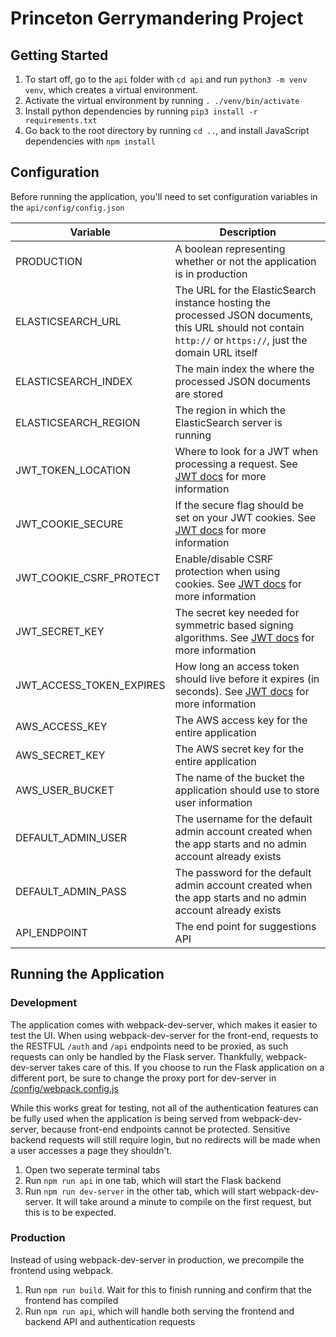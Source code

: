 # Princeton Gerrymandering Project
## Getting Started
1. To start off, go to the `api` folder with `cd api` and run `python3 -m venv venv`, which creates a virtual environment. 
2. Activate the virtual environment by running `. ./venv/bin/activate`
3. Install python dependencies by running `pip3 install -r requirements.txt`
4. Go back to the root directory by running `cd ..`, and install JavaScript dependencies with `npm install`

## Configuration

Before running the application, you'll need to set configuration variables in the `api/config/config.json`

| Variable                 | Description                                                                                                                                                            |
|--------------------------|------------------------------------------------------------------------------------------------------------------------------------------------------------------------|
| PRODUCTION        | A boolean representing whether or not the application is in production 
| ELASTICSEARCH_URL        | The URL for the ElasticSearch instance hosting the processed JSON documents, this URL should not contain `http://` or `https://`, just the domain URL itself                                                                                            |
| ELASTICSEARCH_INDEX      | The main index the where the processed JSON documents are stored                                                                                                       |
| ELASTICSEARCH_REGION      | The region in which the ElasticSearch server is running                                                                                                       |
| JWT_TOKEN_LOCATION       | Where to look for a JWT when processing a request. See [JWT docs](https://flask-jwt-extended.readthedocs.io/en/stable/options/) for more information                   |
| JWT_COOKIE_SECURE        | If the secure flag should be set on your JWT cookies. See [JWT docs](https://flask-jwt-extended.readthedocs.io/en/stable/options/) for more information                |
| JWT_COOKIE_CSRF_PROTECT  | Enable/disable CSRF protection when using cookies. See [JWT docs](https://flask-jwt-extended.readthedocs.io/en/stable/options/) for more information                   |
| JWT_SECRET_KEY           | The secret key needed for symmetric based signing algorithms. See [JWT docs](https://flask-jwt-extended.readthedocs.io/en/stable/options/) for more information        |
| JWT_ACCESS_TOKEN_EXPIRES | How long an access token should live before it expires (in seconds). See [JWT docs](https://flask-jwt-extended.readthedocs.io/en/stable/options/) for more information |
| AWS_ACCESS_KEY | The AWS access key for the entire application |
| AWS_SECRET_KEY | The AWS secret key for the entire application |
| AWS_USER_BUCKET | The name of the bucket the application should use to store user information |
| DEFAULT_ADMIN_USER | The username for the default admin account created when the app starts and no admin account already exists |
| DEFAULT_ADMIN_PASS | The password for the default admin account created when the app starts and no admin account already exists  |
| API_ENDPOINT | The end point for suggestions API |

## Running the Application
### Development
 The application comes with webpack-dev-server, which makes it easier to test the UI. When using webpack-dev-server for the front-end, requests to the RESTFUL `/auth` and `/api` endpoints need to be proxied, as such requests can only be handled by the Flask server. Thankfully, webpack-dev-server takes care of this. If you choose to run the Flask application on a different port, be sure to change the proxy port for dev-server in [/config/webpack.config.js](/config/webpack.config.js)

 While this works great for testing, not all of the authentication features can be fully used when the application is being served from webpack-dev-server, because front-end endpoints cannot be protected. Sensitive backend requests will still require login, but no redirects will be made when a user accesses a page they shouldn't.

 1. Open two seperate terminal tabs
 2. Run `npm run api` in one tab, which will start the Flask backend
 3. Run `npm run dev-server` in the other tab, which will start webpack-dev-server. It will take around a minute to compile on the first request, but this is to be expected. 

 ### Production

Instead of using webpack-dev-server in production, we precompile the frontend using webpack. 

 1. Run `npm run build`. Wait for this to finish running and confirm that the frontend has compiled
 2. Run `npm run api`, which will handle both serving the frontend and backend API and authentication requests
